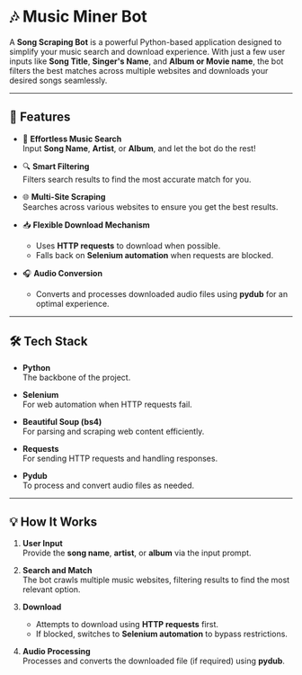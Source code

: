 # 🎶 Music Miner Bot

A **Song Scraping Bot** is a powerful Python-based application designed to simplify your music search and download experience. With just a few user inputs like **Song Title**, **Singer's Name**, and **Album or Movie name**, the bot filters the best matches across multiple websites and downloads your desired songs seamlessly. 

---

## 🚀 Features

- 🌟 **Effortless Music Search**  
  Input **Song Name**, **Artist**, or **Album**, and let the bot do the rest!  

- 🔍 **Smart Filtering**  
  Filters search results to find the most accurate match for you.

- 🌐 **Multi-Site Scraping**  
  Searches across various websites to ensure you get the best results.

- 📥 **Flexible Download Mechanism**  
  - Uses **HTTP requests** to download when possible.  
  - Falls back on **Selenium automation** when requests are blocked.

- 🎧 **Audio Conversion**  
  - Converts and processes downloaded audio files using **pydub** for an optimal experience.  

---

## 🛠️ Tech Stack

- **Python**  
  The backbone of the project.

- **Selenium**  
  For web automation when HTTP requests fail.

- **Beautiful Soup (bs4)**  
  For parsing and scraping web content efficiently.

- **Requests**  
  For sending HTTP requests and handling responses.

- **Pydub**  
  To process and convert audio files as needed.

---

## 💡 How It Works

1. **User Input**  
   Provide the **song name**, **artist**, or **album** via the input prompt.  

2. **Search and Match**  
   The bot crawls multiple music websites, filtering results to find the most relevant option.  

3. **Download**  
   - Attempts to download using **HTTP requests** first.  
   - If blocked, switches to **Selenium automation** to bypass restrictions.

4. **Audio Processing**  
   Processes and converts the downloaded file (if required) using **pydub**.
